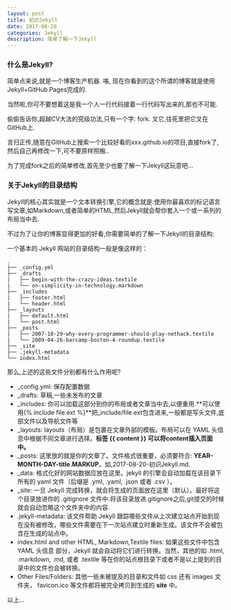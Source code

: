 ```yaml
---
layout: post
title: 初识Jekyll
date: 2017-08-20
categories: Jekyll
description: 简单了解一下Jekyll
---
```


### 什么是Jekyll?

简单点来说,就是一个博客生产机器. 咯, 现在你看到的这个所谓的博客就是使用Jekyll+GitHub Pages完成的.

当然啦,你可不要想着这是我一个人一行代码接着一行代码写出来的,那也不可能.

偷偷告诉你,超越CV大法的究级功法,只有一个字: fork. 叉它,往死里把它叉在GitHub上.

言归正传,随意在GitHub上搜索一个比较好看的xxx.github.io的项目,直接fork了,然后自己再修改一下,可不要原样照搬..

为了完成fork之后的简单修改,首先至少也要了解一下Jekyll这玩意吧...

### 关于Jekyll的目录结构

Jekyll的核心其实就是一个文本转换引擎,它的概念就是:使用你最喜欢的标记语言写文章,如Markdown,或者简单的HTML,然后Jekyll就会帮你套入一个或一系列的布局当中去.

不过为了让你的博客显得更加的好看,你需要简单的了解一下Jekyll的目录结构:

一个基本的 Jekyll 网站的目录结构一般是像这样的：

    .
    ├── _config.yml
    ├── _drafts
    |   ├── begin-with-the-crazy-ideas.textile
    |   └── on-simplicity-in-technology.markdown
    ├── _includes
    |   ├── footer.html
    |   └── header.html
    ├── _layouts
    |   ├── default.html
    |   └── post.html
    ├── _posts
    |   ├── 2007-10-29-why-every-programmer-should-play-nethack.textile
    |   └── 2009-04-26-barcamp-boston-4-roundup.textile
    ├── _site
    ├── .jekyll-metadata
    └── index.html

那么,上述的这些文件分别都有什么作用呢?

- _config.yml: 保存配置数据
- _drafts: 草稿,一些未发布的文章
- _includes: 你可以加载这部分到你的布局或者文章当中去,以便重用.**可以使用{% include file.ext %}**把_include/file.ext包含进来,一般都是写头文件,底部文件以及导航文件等
- _layouts: layouts（布局）是包裹在文章外部的模板。布局可以在 YAML 头信息中根据不同文章进行选择。**标签  {{ content }} 可以将content插入页面中。**
- _posts: 这里放的就是你的文章了。文件格式很重要，必须要符合: **YEAR-MONTH-DAY-title.MARKUP**。如,2017-08-20-初识Jekyll.md.
- _data: 格式化好的网站数据应放在这里。jekyll 的引擎会自动加载在该目录下所有的 yaml 文件（后缀是 .yml, .yaml, .json 或者 .csv ）。
- _site: 一旦 Jekyll 完成转换，就会将生成的页面放在这里（默认）。最好将这个目录放进你的 .gitignore 文件中.将该目录放进.gitignore之后,git提交的时候就会自动忽略这个文件夹中的内容.
- .jekyll-metadata: 该文件帮助 Jekyll 跟踪哪些文件从上次建立站点开始到现在没有被修改，哪些文件需要在下一次站点建立时重新生成。该文件不会被包含在生成的站点中。
- index.html and other HTML, Markdown,Textile files: 如果这些文件中包含 YAML 头信息 部分，Jekyll 就会自动将它们进行转换。当然，其他的如 .html, .markdown, .md, 或者 .textile 等在你的站点根目录下或者不是以上提到的目录中的文件也会被转换。
- Other Files/Folders: 其他一些未被提及的目录和文件如  css 还有 images 文件夹，  favicon.ico 等文件都将被完全拷贝到生成的 **site** 中。

以上...
